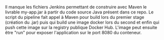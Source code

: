 Il manque les fichiers Jenkins permettant de construire avec Maven le livrable my-app.jar à partir du code source Java présent dans ce repo.
Le script du pipeline fait appel à Maven pour build lors du premier stage (création du .jar) puis qui build une image docker lors du second et enfin qui push cette image sur la registry  publique Docker Hub. L'image peut ensuite être "run" pour exposer l'application sur le port 8080 du conteneur.
